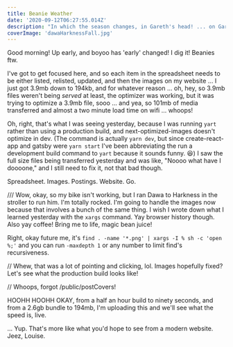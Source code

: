 ```yaml
---
title: Beanie Weather
date: '2020-09-12T06:27:55.014Z'
description: "In which the season changes, in Gareth's head! ... on Gareth's head?"
coverImage: 'dawaHarknessFall.jpg'
---
```


Good morning! Up early, and boyoo has 'early' changed! I dig it! Beanies ftw.

I've got to get focused here, and so each item in the spreadsheet needs to be either listed, relisted, updated, and then the images on my website ... I just got 3.9mb down to 194kb, and for whatever reason ... oh, hey, so 3.9mb files weren't being _served_ at least, the optimizer was working, but it was trying to optimize a 3.9mb file, sooo ... and yea, so 101mb of media transferred and almost a two minute load time on wifi ... whoops!

Oh, right, that's what I was seeing yesterday, because I was running `yart` rather than using a production build, and next-optimized-images doesn't optimize in dev. (The command is actually `yarn dev`, but since create-react-app and gatsby were `yarn start` I've been abbreviating the run a development build command to `yart` because it sounds funny. 😆) I saw the full size files being transferred yesterday and was like, "Noooo what have I doooone," and I still need to fix it, not that bad though.

Spreadsheet. Images. Postings. Website. Go.

/// Wow, okay, so my bike isn't working, but I ran Dawa to Harkness in the stroller to run him. I'm totally rocked. I'm going to handle the images now because that involves a bunch of the same thing. I wish I wrote down what I learned yesterday with the `xargs` command. Yay browser history though. Also yay coffee! Bring me to life, magic bean juice!

Right, okay future me, it's `find . -name '*.png' | xargs -I % sh -c 'open %;'` and you can run `-maxdepth 1` or any number to limit find's recursiveness.

// Whew, that was a lot of pointing and clicking, lol. Images hopefully fixed? Let's see what the production build looks like!

// Whoops, forgot /public/postCovers!

HOOHH HOOHH OKAY, from a half an hour build to ninety seconds, and from a 2.6gb bundle to 194mb, I'm uploading this and we'll see what the speed is, live.

... Yup. That's more like what you'd hope to see from a modern website. Jeez, Louise.
